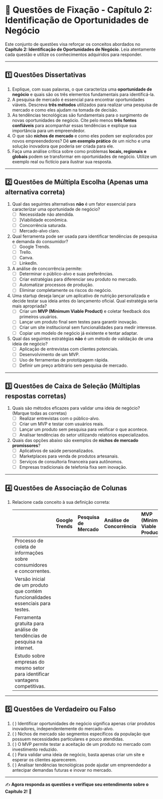 # 📝 Questões de Fixação - Capítulo 2: Identificação de Oportunidades de Negócio

Este conjunto de questões visa reforçar os conceitos abordados no **Capítulo 2: Identificação de Oportunidades de Negócio**. Leia atentamente cada questão e utilize os conhecimentos adquiridos para responder.

------

## **1️⃣ Questões Dissertativas**

1. Explique, com suas palavras, o que caracteriza uma **oportunidade de negócio** e quais são os três elementos fundamentais para identificá-la.
2. A pesquisa de mercado é essencial para encontrar oportunidades viáveis. Descreva **três métodos** utilizados para realizar uma pesquisa de mercado e como eles ajudam na tomada de decisão.
3. As tendências tecnológicas são fundamentais para o surgimento de novas oportunidades de negócio. Cite pelo menos **três fontes confiáveis** para acompanhar essas tendências e explique sua importância para um empreendedor.
4. O que são **nichos de mercado** e como eles podem ser explorados por novos empreendedores? Dê **um exemplo prático** de um nicho e uma solução inovadora que poderia ser criada para ele.
5. Faça uma análise crítica sobre como problemas **locais, regionais e globais** podem se transformar em oportunidades de negócio. Utilize um exemplo real ou fictício para ilustrar sua resposta.

------

## **2️⃣ Questões de Múltipla Escolha** (Apenas uma alternativa correta)

1. Qual das seguintes alternativas **não** é um fator essencial para caracterizar uma oportunidade de negócio?
   - [ ] Necessidade não atendida.
   - [ ] ]Viabilidade econômica.
   - [ ] Concorrência saturada.
   - [ ] Mercado-alvo claro.
2. Qual ferramenta pode ser usada para identificar tendências de pesquisa e demanda do consumidor?
   - [ ] Google Trends.
   - [ ] Trello.
   - [ ] Canva.
   - [ ] LinkedIn.
3. A análise de concorrência permite:
   - [ ] Determinar o público-alvo e suas preferências.
   - [ ] Criar estratégias para diferenciar seu produto no mercado.
   - [ ] Automatizar processos de produção.
   - [ ] Eliminar completamente os riscos do negócio.
4. Uma startup deseja lançar um aplicativo de nutrição personalizada e decide testar sua ideia antes do lançamento oficial. Qual estratégia seria mais apropriada?
   - [ ] Criar um **MVP (Minimum Viable Product)** e coletar feedback dos primeiros usuários.
   - [ ] Lançar um produto final sem testes para garantir inovação.
   - [ ] Criar um site institucional sem funcionalidades para medir interesse.
   - [ ] Copiar um modelo de negócio já existente e tentar adaptar.
5. Qual das seguintes estratégias **não** é um método de validação de uma ideia de negócio?
   - [ ] Aplicação de entrevistas com clientes potenciais.
   - [ ] Desenvolvimento de um MVP.
   - [ ] Uso de ferramentas de prototipagem rápida.
   - [ ] Definir um preço arbitrário sem pesquisa de mercado.

------

## **3️⃣ Questões de Caixa de Seleção** (Múltiplas respostas corretas)

1. Quais são métodos eficazes para validar uma ideia de negócio? (Marque todas as corretas)
   - [ ] Realizar entrevistas com o público-alvo.
   - [ ] Criar um MVP e testar com usuários reais.
   - [ ] Lançar um produto sem pesquisa para verificar o que acontece.
   - [ ] Analisar tendências do setor utilizando relatórios especializados.
2. Quais das opções abaixo são exemplos de **nichos de mercado promissores**?
   - [ ] Aplicativos de saúde personalizados.
   - [ ] Marketplaces para venda de produtos artesanais.
   - [ ] Serviços de consultoria financeira para autônomos.
   - [ ] Empresas tradicionais de telefonia fixa sem inovação.

------

## **4️⃣ Questões de Associação de Colunas**

1. Relacione cada conceito à sua definição correta:

   |                                                              | Google Trends | Pesquisa de Mercado | Análise de Concorrência | MVP (Minimum Viable Product) |
   | :----------------------------------------------------------- | :------------ | :------------------ | :---------------------- | :--------------------------- |
   | Processo de coleta de informações sobre consumidores e concorrentes. |               |                     |                         |                              |
   | Versão inicial de um produto que contém funcionalidades essenciais para testes. |               |                     |                         |                              |
   | Ferramenta gratuita para análise de tendências de pesquisa na internet. |               |                     |                         |                              |
   | Estudo sobre empresas do mesmo setor para identificar vantagens competitivas. |               |                     |                         |                              |

------

## **5️⃣ Questões de Verdadeiro ou Falso**

1. (  ) Identificar oportunidades de negócio significa apenas criar produtos inovadores, independentemente do mercado-alvo.
2. (  ) Nichos de mercado são segmentos específicos da população que possuem necessidades particulares e pouco atendidas.
3. (  ) O MVP permite testar a aceitação de um produto no mercado com investimento reduzido.
4. (  ) Para validar uma ideia de negócio, basta apenas criar um site e esperar os clientes aparecerem.
5. (  ) Analisar tendências tecnológicas pode ajudar um empreendedor a antecipar demandas futuras e inovar no mercado.

------

✍️ **Agora responda as questões e verifique seu entendimento sobre o Capítulo 2!** 🚀